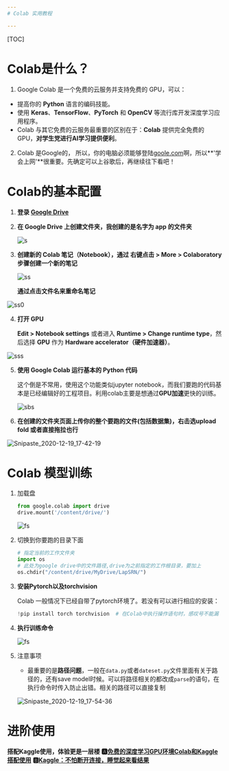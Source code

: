 ```yaml
---
# Colab 实用教程

---
```


[TOC]

# Colab是什么？

1. Google Colab 是一个免费的云服务并支持免费的 GPU，可以：

- 提高你的 **Python** 语言的编码技能。
- 使用 **Keras**、**TensorFlow**、**PyTorch** 和 **OpenCV** 等流行库开发深度学习应用程序。
- Colab 与其它免费的云服务最重要的区别在于：**Colab** 提供完全免费的 GPU，**对学生党进行AI学习提供便利**。

2. Colab 是Google的， 所以，你的电脑必须能够登陆[goole.com](http://www.google.com/)啊，所以**'学会上网'**很重要。先确定可以上谷歌后，再继续往下看吧！



# Colab的基本配置

1. **登录 [Google Drive](https://drive.google.com/)**
2. **在 Google Drive 上创建文件夹，我创建的是名字为 app 的文件夹**

   ![s](https://img2018.cnblogs.com/blog/1538832/201907/1538832-20190714224844251-1534150405.png)

3. **创建新的 Colab 笔记（Notebook），通过 右键点击 > More > Colaboratory 步骤创建一个新的笔记**

   ![ss](https://img2018.cnblogs.com/blog/1538832/201907/1538832-20190714225153623-189155043.png)

   **通过点击文件名来重命名笔记**

![ss0](https://img2018.cnblogs.com/blog/1538832/201907/1538832-20190714225240840-1044399482.png)

4. **打开 GPU**

   **Edit > Notebook settings** 或者进入 **Runtime > Change runtime type**，然后选择 **GPU** 作为 **Hardware accelerator（硬件加速器）**。

![sss](https://img2018.cnblogs.com/blog/1538832/201907/1538832-20190714225413657-1785459503.png)

5. **使用 Google Colab 运行基本的 Python 代码**

   这个倒是不常用，使用这个功能类似jupyter notebook，而我们要跑的代码基本是已经编辑好的工程项目。利用colab主要是想通过**GPU加速**更快的训练。

   ![sbs](https://img2018.cnblogs.com/blog/1538832/201907/1538832-20190714225610556-1791273060.png)

6. **在创建的文件夹页面上传你的整个要跑的文件(包括数据集)，右击选upload fold 或者直接拖拉也行**

![Snipaste_2020-12-19_17-42-19](https://tvax4.sinaimg.cn/large/005tpOh1ly1gltb0w7jk6j31hb0ht41l.jpg)

# Colab 模型训练

1. 加载盘

   ```python
   from google.colab import drive
   drive.mount('/content/drive/')
   ```

   ![fs](https://img2018.cnblogs.com/blog/1538832/201907/1538832-20190714230932384-1359631752.png)

2. 切换到你要跑的目录下面

   ```python
   # 指定当前的工作文件夹
   import os
   # 此处为google drive中的文件路径,drive为之前指定的工作根目录，要加上
   os.chdir("/content/drive/MyDrive/LapSRN/") 
   ```

3. **安装Pytorch以及torchvision** 

   Colab 一般情况下已经自带了pytorch环境了。若没有可以进行相应的安装：

   ```python
   !pip install torch torchvision  # 在Colab中执行操作语句时，感叹号不能漏
   ```

4. **执行训练命令**

   ![fs](https://img2018.cnblogs.com/blog/1538832/201907/1538832-20190714231518478-1065278260.png)

5. 注意事项

   - 最重要的是**路径问题**，一般在`data.py`或者`dateset.py`文件里面有关于路径的，还有save model时候。可以将路径相关的都改成`parse`的语句，在执行命令时传入防止出错。相关的路径可以直接复制

   ![Snipaste_2020-12-19_17-54-36](https://tva1.sinaimg.cn/large/005tpOh1ly1gltbdqo7ynj31hc0qhgry.jpg)

# 进阶使用

**搭配Kaggle使用，体验更是一层楼**
**🅰[免费的深度学习GPU环境Colab和Kaggle搭配使用](https://www.cnblogs.com/zgqcn/p/13475630.html)**
**🅱[Kaggle：不怕断开连接，睡觉起来看结果](https://www.cnblogs.com/zgqcn/p/14160093.html)**